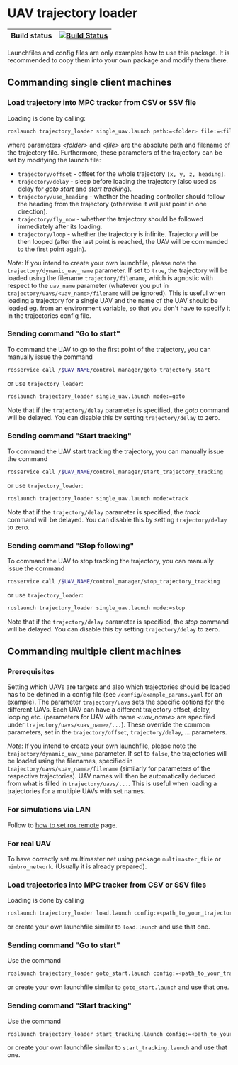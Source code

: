 # UAV trajectory loader

| Build status | [![Build Status](https://github.com/ctu-mrs/trajectory_loader/workflows/Noetic/badge.svg)](https://github.com/ctu-mrs/trajectory_loader/actions) |
|--------------|--------------------------------------------------------------------------------------------------------------------------------------------------|

Launchfiles and config files are only examples how to use this package. It is recommended to copy them into your own package and modify them there.

## Commanding single client machines

### Load trajectory into MPC tracker from CSV or SSV file

Loading is done by calling:
```bash
roslaunch trajectory_loader single_uav.launch path:=<folder> file:=<file>
```
where parameters *\<folder\>* and *\<file\>* are the absolute path and filename of the trajectory file.
Furthermore, these parameters of the trajectory can be set by modifying the launch file:
* `trajectory/offset`       - offset for the whole trajectory `[x, y, z, heading]`.
* `trajectory/delay`        - sleep before loading the trajectory (also used as delay for *goto start* and *start tracking*).
* `trajectory/use_heading`  - whether the heading controller should follow the heading from the trajectory (otherwise it will just point in one direction).
* `trajectory/fly_now`      - whether the trajectory should be followed immediately after its loading. 
* `trajectory/loop`         - whether the trajectory is infinite. Trajectory will be then looped (after the last point is reached, the UAV will be commanded to the first point again).

*Note*: If you intend to create your own launchfile, please note the `trajectory/dynamic_uav_name` parameter.
If set to `true`, the trajectory will be loaded using the filename `trajectory/filename`, which is agnostic with respect to the `uav_name` parameter (whatever you put in `trajectory/uavs/<uav_name>/filename` will be ignored).
This is useful when loading a trajectory for a single UAV and the name of the UAV should be loaded eg. from an environment variable, so that you don't have to specify it in the trajectories config file.

### Sending command "Go to start"

To command the UAV to go to the first point of the trajectory, you can manually issue the command
```bash
rosservice call /$UAV_NAME/control_manager/goto_trajectory_start
```
or use `trajectory_loader`:
```bash
roslaunch trajectory_loader single_uav.launch mode:=goto
```
Note that if the `trajectory/delay` parameter is specified, the *goto* command will be delayed. You can disable this by setting `trajectory/delay` to zero.

### Sending command "Start tracking"

To command the UAV start tracking the trajectory, you can manually issue the command
```bash
rosservice call /$UAV_NAME/control_manager/start_trajectory_tracking
```
or use `trajectory_loader`:
```bash
roslaunch trajectory_loader single_uav.launch mode:=track
```
Note that if the `trajectory/delay` parameter is specified, the *track* command will be delayed. You can disable this by setting `trajectory/delay` to zero.

### Sending command "Stop following"

To command the UAV to stop tracking the trajectory, you can manually issue the command
```bash
rosservice call /$UAV_NAME/control_manager/stop_trajectory_tracking
```
or use `trajectory_loader`:
```bash
roslaunch trajectory_loader single_uav.launch mode:=stop
```
Note that if the `trajectory/delay` parameter is specified, the *stop* command will be delayed. You can disable this by setting `trajectory/delay` to zero.

## Commanding multiple client machines

### Prerequisites

Setting which UAVs are targets and also which trajectories should be loaded has to be defined in a config file (see `/config/example_params.yaml` for an example).
The parameter `trajectory/uavs` sets the specific options for the different UAVs.
Each UAV can have a different trajectory offset, delay, looping etc. (parameters for UAV with name *\<uav_name\>* are specified under `trajectory/uavs/<uav_name>/...`).
These override the common parameters, set in the `trajectory/offset`, `trajectory/delay`, ... parameters.

*Note*: If you intend to create your own launchfile, please note the `trajectory/dynamic_uav_name` parameter.
If set to `false`, the trajectories will be loaded using the filenames, specified in `trajectory/uavs/<uav_name>/filename` (similarly for parameters of the respective trajectories).
UAV names will then be automatically deduced from what is filled in `trajectory/uavs/...`.
This is useful when loading a trajectories for a multiple UAVs with set names.

### For simulations via LAN
Follow to [how to set ros remote](https://mrs.felk.cvut.cz/gitlab/uav/uav_core/wikis/ros_remote) page.

### For real UAV
To have correctly set multimaster net using package `multimaster_fkie` or `nimbro_network`. (Usually it is already prepared).

### Load trajectories into MPC tracker from CSV or SSV files

Loading is done by calling
```bash
roslaunch trajectory_loader load.launch config:=<path_to_your_trajectories_config>
```
or create your own launchfile similar to `load.launch` and use that one.

### Sending command "Go to start"

Use the command
```bash
roslaunch trajectory_loader goto_start.launch config:=<path_to_your_trajectories_config>
```
or create your own launchfile similar to `goto_start.launch` and use that one.

### Sending command "Start tracking"

Use the command
```bash
roslaunch trajectory_loader start_tracking.launch config:=<path_to_your_trajectories_config>
```
or create your own launchfile similar to `start_tracking.launch` and use that one.

